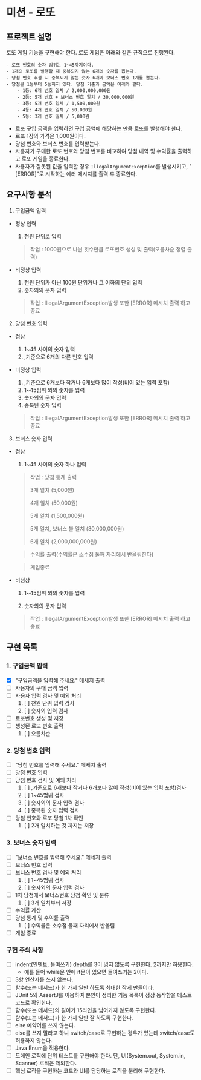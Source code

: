 미션 - 로또
============
프로젝트 설명
-------------
로또 게임 기능을 구현해야 한다. 로또 게임은 아래와 같은 규칙으로 진행된다.

```
- 로또 번호의 숫자 범위는 1~45까지이다.
- 1개의 로또를 발행할 때 중복되지 않는 6개의 숫자를 뽑는다.
- 당첨 번호 추첨 시 중복되지 않는 숫자 6개와 보너스 번호 1개를 뽑는다.
- 당첨은 1등부터 5등까지 있다. 당첨 기준과 금액은 아래와 같다.
    - 1등: 6개 번호 일치 / 2,000,000,000원
    - 2등: 5개 번호 + 보너스 번호 일치 / 30,000,000원
    - 3등: 5개 번호 일치 / 1,500,000원
    - 4등: 4개 번호 일치 / 50,000원
    - 5등: 3개 번호 일치 / 5,000원
```

- 로또 구입 금액을 입력하면 구입 금액에 해당하는 만큼 로또를 발행해야 한다.
- 로또 1장의 가격은 1,000원이다.
- 당첨 번호와 보너스 번호를 입력받는다.
- 사용자가 구매한 로또 번호와 당첨 번호를 비교하여 당첨 내역 및 수익률을 출력하고 로또 게임을 종료한다.
- 사용자가 잘못된 값을 입력할 경우 `IllegalArgumentException`를 발생시키고, "[ERROR]"로 시작하는 에러 메시지를 출력 후 종료한다.

요구사항 분석
------------ 
1. 구입금액 입력

+ 정상 입력

  1. 천원 단위로 입력

    > 작업 : 1000원으로 나뉜 횟수만큼 로또번호 생성 및 출력(오름차순 정렬 출력)

+ 비정상 입력

  1. 천원 단위가 아닌 100원 단위거나 그 이하의 단위 입력
  2. 숫자외의 문자 입력

  > 작업 : IllegalArgumentException발생 또한 [ERROR] 메시치 출력 하고 종료
  
2. 당첨 번호 입력

+ 정상
  1. 1~45 사이의 숫자 입력
  2. ,기준으로 6개의 다른 번호 입력

+ 비정상 입력
  1. ,기준으로 6개보다 작거나 6개보다 많이 작성(비어 있는 입력 포함)
  2. 1~45범위 외의 숫자를 입력
  3. 숫자외의 문자 입력
  4. 중복된 숫자 입력
  > 작업 : IllegalArgumentException발생 또한 [ERROR] 메시치 출력 하고 종료
  
3. 보너스 숫자 입력

+ 정상

  1. 1~45 사이의 숫자 하나 입력

  > 작업 : 당첨 통계 출력 
  > 
  > 3개 일치 (5,000원)
  > 
  > 4개 일치 (50,000원)
  > 
  > 5개 일치 (1,500,000원)
  > 
  > 5개 일치, 보너스 볼 일치 (30,000,000원)
  >
  > 6개 일치 (2,000,000,000원)
  
  > 수익률 출력(수익률은 소수점 둘째 자리에서 반올림한다)

  > 게임종료

+ 비정상

  1. 1~45범위 외의 숫자를 입력

  2. 숫자외의 문자 입력

  > 작업 : IllegalArgumentException발생 또한 [ERROR] 메시치 출력 하고 종료
  
구현 목록
------------ 
### 1. 구입금액 입력

   + [X] "구입금액을 입력해 주세요." 메세지 출력
   + [ ] 사용자의 구매 금액 입력
   + [ ] 사용자 입력 검사 및 예외 처리
     1. [ ] 천원 단위 입력 검사
     2. [ ] 숫자외 입력 검사
   + [ ] 로또번호 생성 및 저장
   + [ ] 생성된 로또 번호 출력
     1. [ ] 오름차순

### 2. 당첨 번호 입력
  + [ ] "당첨 번호를 입력해 주세요." 메세지 출력
  + [ ] 당첨 번호 입력
  + [ ] 당첨 번호 검사 및 예외 처리
    1. [ ] ,기준으로 6개보다 작거나 6개보다 많이 작성(비어 있는 입력 포함)검사
    2. [ ] 1~45범위 검사
    3. [ ] 숫자외의 문자 입력 검사
    4. [ ] 중복된 숫자 입력 검사
  + [ ] 당첨 번호와 로또 당첨 1차 확인
    1. [ ] 2개 일치하는 것 까지는 저장

### 3. 보너스 숫자 입력
  + [ ] "보너스 번호를 입력해 주세요." 메세지 출력
  + [ ] 보너스 번호 입력
  + [ ] 보너스 번호 검사 및 예외 처리
    1. [ ] 1~45범위 검사
    2. [ ] 숫자외의 문자 입력 검사
  + [ ] 1차 당첨에서 보너스번호 당첨 확인 및 분류
    1. [ ] 3개 일치부터 저장
  + [ ] 수익률 계산
  + [ ] 당첨 통계 및 수익률 출력
    1. [ ] 수익률은 소수점 둘째 자리에서 반올림
  + [ ] 게임 종료

### 구현 주의 사항
+ [ ] indent(인덴트, 들여쓰기) depth를 3이 넘지 않도록 구현한다. 2까지만 허용한다.
  + 예를 들어 while문 안에 if문이 있으면 들여쓰기는 2이다.
+ [ ] 3항 연산자를 쓰지 않는다.
+ [ ] 함수(또는 메서드)가 한 가지 일만 하도록 최대한 작게 만들어라.
+ [ ] JUnit 5와 AssertJ를 이용하여 본인이 정리한 기능 목록이 정상 동작함을 테스트 코드로 확인한다.
+ [ ] 함수(또는 메서드)의 길이가 15라인을 넘어가지 않도록 구현한다.
+ [ ] 함수(또는 메서드)가 한 가지 일만 잘 하도록 구현한다.
+ [ ] else 예약어를 쓰지 않는다.
+ [ ] else를 쓰지 말라고 하니 switch/case로 구현하는 경우가 있는데 switch/case도 허용하지 않는다.
+ [ ] Java Enum을 적용한다.
+ [ ] 도메인 로직에 단위 테스트를 구현해야 한다. 단, UI(System.out, System.in, Scanner) 로직은 제외한다.
+ [ ] 핵심 로직을 구현하는 코드와 UI를 담당하는 로직을 분리해 구현한다.